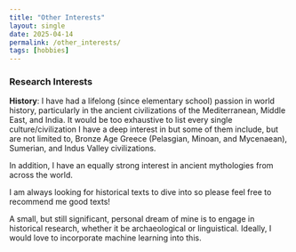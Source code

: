 ```yaml
---
title: "Other Interests"
layout: single
date: 2025-04-14
permalink: /other_interests/
tags: [hobbies]
---
```


### Research Interests 
**History**: I have had a lifelong (since elementary school) passion in world history, particularly in the ancient civilizations of the Mediterranean, Middle East, and India. It would be too exhaustive to list every single culture/civilization I have a deep interest in but some of them include, but are not limited to, Bronze Age Greece (Pelasgian, Minoan, and Mycenaean), Sumerian, and Indus Valley civilizations. 

In addition, I have an equally strong interest in ancient mythologies from across the world.

I am always looking for historical texts to dive into so please feel free to recommend me good texts! 

A small, but still significant, personal dream of mine is to engage in historical research, whether it be archaeological or linguistical. Ideally, I would love to incorporate machine learning into this. 